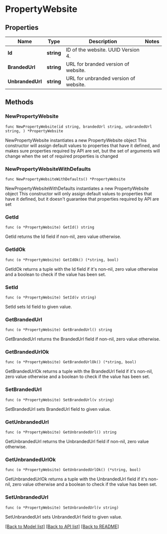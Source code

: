 # PropertyWebsite

## Properties

Name | Type | Description | Notes
------------ | ------------- | ------------- | -------------
**Id** | **string** | ID of the website. UUID Version 4. | 
**BrandedUrl** | **string** | URL for branded version of website. | 
**UnbrandedUrl** | **string** | URL for unbranded version of website. | 

## Methods

### NewPropertyWebsite

`func NewPropertyWebsite(id string, brandedUrl string, unbrandedUrl string, ) *PropertyWebsite`

NewPropertyWebsite instantiates a new PropertyWebsite object
This constructor will assign default values to properties that have it defined,
and makes sure properties required by API are set, but the set of arguments
will change when the set of required properties is changed

### NewPropertyWebsiteWithDefaults

`func NewPropertyWebsiteWithDefaults() *PropertyWebsite`

NewPropertyWebsiteWithDefaults instantiates a new PropertyWebsite object
This constructor will only assign default values to properties that have it defined,
but it doesn't guarantee that properties required by API are set

### GetId

`func (o *PropertyWebsite) GetId() string`

GetId returns the Id field if non-nil, zero value otherwise.

### GetIdOk

`func (o *PropertyWebsite) GetIdOk() (*string, bool)`

GetIdOk returns a tuple with the Id field if it's non-nil, zero value otherwise
and a boolean to check if the value has been set.

### SetId

`func (o *PropertyWebsite) SetId(v string)`

SetId sets Id field to given value.


### GetBrandedUrl

`func (o *PropertyWebsite) GetBrandedUrl() string`

GetBrandedUrl returns the BrandedUrl field if non-nil, zero value otherwise.

### GetBrandedUrlOk

`func (o *PropertyWebsite) GetBrandedUrlOk() (*string, bool)`

GetBrandedUrlOk returns a tuple with the BrandedUrl field if it's non-nil, zero value otherwise
and a boolean to check if the value has been set.

### SetBrandedUrl

`func (o *PropertyWebsite) SetBrandedUrl(v string)`

SetBrandedUrl sets BrandedUrl field to given value.


### GetUnbrandedUrl

`func (o *PropertyWebsite) GetUnbrandedUrl() string`

GetUnbrandedUrl returns the UnbrandedUrl field if non-nil, zero value otherwise.

### GetUnbrandedUrlOk

`func (o *PropertyWebsite) GetUnbrandedUrlOk() (*string, bool)`

GetUnbrandedUrlOk returns a tuple with the UnbrandedUrl field if it's non-nil, zero value otherwise
and a boolean to check if the value has been set.

### SetUnbrandedUrl

`func (o *PropertyWebsite) SetUnbrandedUrl(v string)`

SetUnbrandedUrl sets UnbrandedUrl field to given value.



[[Back to Model list]](../README.md#documentation-for-models) [[Back to API list]](../README.md#documentation-for-api-endpoints) [[Back to README]](../README.md)


